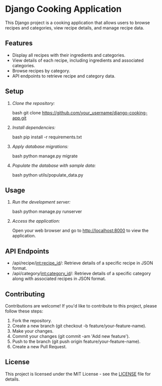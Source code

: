 # Django Cooking Application

This Django project is a cooking application that allows users to browse recipes and categories, view recipe details, and manage recipe data.

## Features

- Display all recipes with their ingredients and categories.
- View details of each recipe, including ingredients and associated categories.
- Browse recipes by category.
- API endpoints to retrieve recipe and category data.

## Setup

1. *Clone the repository:*

    bash
    git clone https://github.com/your_username/django-cooking-app.git
    

2. *Install dependencies:*

    bash
    pip install -r requirements.txt
    

3. *Apply database migrations:*

    bash
    python manage.py migrate
    

4. *Populate the database with sample data:*

    bash
    python utils/populate_data.py
    

## Usage

1. *Run the development server:*

    bash
    python manage.py runserver
    

2. *Access the application:*

    Open your web browser and go to [http://localhost:8000](http://localhost:8000) to view the application.

## API Endpoints

- /api/recipe/<int:recipe_id>/: Retrieve details of a specific recipe in JSON format.
- /api/category/<int:category_id>/: Retrieve details of a specific category along with associated recipes in JSON format.

## Contributing

Contributions are welcome! If you'd like to contribute to this project, please follow these steps:

1. Fork the repository.
2. Create a new branch (git checkout -b feature/your-feature-name).
3. Make your changes.
4. Commit your changes (git commit -am 'Add new feature').
5. Push to the branch (git push origin feature/your-feature-name).
6. Create a new Pull Request.

## License

This project is licensed under the MIT License - see the [LICENSE](LICENSE) file for details.
